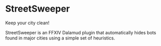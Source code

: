 # StreetSweeper

Keep your city clean!

StreetSweeper is an FFXIV Dalamud plugin that automatically hides bots found in major cities using a simple set of heuristics.
